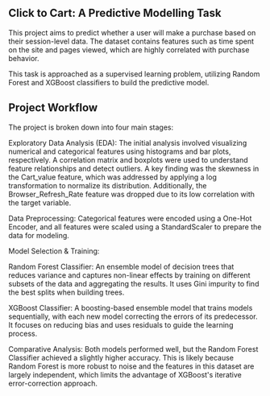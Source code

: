 ## Click to Cart: A Predictive Modelling Task
This project aims to predict whether a user will make a purchase based on their session-level data. The dataset contains features such as time spent on the site and pages viewed, which are highly correlated with purchase behavior. 



This task is approached as a supervised learning problem, utilizing Random Forest and XGBoost classifiers to build the predictive model. 

## Project Workflow
The project is broken down into four main stages:


Exploratory Data Analysis (EDA): The initial analysis involved visualizing numerical and categorical features using histograms and bar plots, respectively. A correlation matrix and boxplots were used to understand feature relationships and detect outliers. A key finding was the skewness in the Cart_value feature, which was addressed by applying a log transformation to normalize its distribution. Additionally, the Browser_Refresh_Rate feature was dropped due to its low correlation with the target variable. 





Data Preprocessing: Categorical features were encoded using a One-Hot Encoder, and all features were scaled using a StandardScaler to prepare the data for modeling. 

Model Selection & Training:


Random Forest Classifier: An ensemble model of decision trees that reduces variance and captures non-linear effects by training on different subsets of the data and aggregating the results. It uses Gini impurity to find the best splits when building trees. 




XGBoost Classifier: A boosting-based ensemble model that trains models sequentially, with each new model correcting the errors of its predecessor. It focuses on reducing bias and uses residuals to guide the learning process. 






Comparative Analysis: Both models performed well, but the Random Forest Classifier achieved a slightly higher accuracy. This is likely because Random Forest is more robust to noise and the features in this dataset are largely independent, which limits the advantage of XGBoost's iterative error-correction approach.
